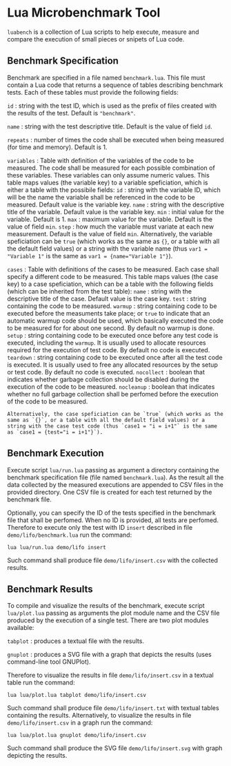 Lua Microbenchmark Tool
=======================

`luabench` is a collection of Lua scripts to help execute, measure and compare the execution of small pieces or snipets of Lua code.


Benchmark Specification
-----------------------

Benchmark are specified in a file named `benchmark.lua`.
This file must contain a Lua code that returns a sequence of tables describing benchmark tests.
Each of these tables must provide the following fields:

`id`
:	string with the test ID, which is used as the prefix of files created with the results of the test.
	Default is `"benchmark"`.

`name`
:	string with the test descriptive title.
	Default is the value of field `id`.

`repeats`
:	number of times the code shall be executed when being measured (for time and memory).
	Default is 1.

`variables`
:	Table with definition of the variables of the code to be measured.
	The code shall be measured for each possible combination of these variables.
	These variables can only assume numeric values.
	This table maps values (the variable key) to a variable speficiation, which is either a table with the possibile fields:
	`id`
	:	string with the variable ID, which will be the name the variable shall be referenced in the code to be measured.
		Default value is the variable key.
	`name`
	:	string with the descriptive title of the variable.
		Default value is the variable key.
	`min`
	:	initial value for the variable.
		Default is 1.
	`max`
	:	maximum value for the variable.
		Default is the value of field `min`.
	`step`
	:	how much the variable must variate at each new measurement.
		Default is the value of field `min`.
	Alternatively, the variable speficiation can be `true` (which works as the same as `{}`, or a table with all the default field values) or a string with the variable name (thus `var1 = "Variable 1"` is the same as `var1 = {name="Variable 1"}`).

`cases`
:	Table with definitions of the cases to be measured.
	Each case shall specify a different code to be measured.
	This table maps values (the case key) to a case speficiation, which can be a table with the following fields (which can be inherited from the test table):
	`name`
	:	string with the descriptive title of the case.
		Default value is the case key.
	`test`
	:	string containing the code to be measured.
	`warmup`
	:	string containing code to be executed before the measuments take place;
		or `true` to indicate that an automatic warmup code should be used, which basically executed the code to be measured for for about one second.
		By default no warmup is done.
	`setup`
	:	string containing code to be executed once before any test code is executed, including the `warmup`.
		It is usually used to allocate resources required for the execution of test code.
		By default no code is executed.
	`teardown`
	:	string containing code to be executed once after all the test code is executed.
		It is usually used to free any allocated resources by the setup or test code.
		By default no code is executed.
	`nocollect`
	:	boolean that indicates whether garbage collection should be disabled during the execution of the code to be measured.
	`nocleanup`
	:	boolean that indicates whether no full garbage collection shall be perfomed before the execution of the code to be measured.

	Alternatively, the case speficiation can be `true` (which works as the same as `{}`, or a table with all the default field values) or a string with the case test code (thus `case1 = "i = i+1"` is the same as `case1 = {test="i = i+1"}`).


Benchmark Execution
-------------------

Execute script `lua/run.lua` passing as argument a directory containing the benchmark specification file (file named `benchmark.lua`).
As the result all the data collected by the measured executions are appended to CSV files in the provided directory.
One CSV file is created for each test returned by the benchmark file.

Optionally, you can specify the ID of the tests specified in the benchmark file that shall be perfomed.
When no ID is provided, all tests are perfomed.
Therefore to execute only the test with ID `insert` described in file `demo/lifo/benchmark.lua` run the command:

	lua lua/run.lua demo/lifo insert

Such command shall produce file `demo/lifo/insert.csv` with the collected results.


Benchmark Results
-----------------

To compile and visualize the results of the benchmark, execute script `lua/plot.lua` passing as arguments the plot module name and the CSV file produced by the execution of a single test.
There are two plot modules available:

`tabplot`
:	produces a textual file with the results.

`gnuplot`
:	produces a SVG file with a graph that depicts the results (uses command-line tool GNUPlot).

Therefore to visualize the results in file `demo/lifo/insert.csv` in a textual table run the command:

	lua lua/plot.lua tabplot demo/lifo/insert.csv

Such command shall produce file `demo/lifo/insert.txt` with textual tables containing the results.
Alternatively, to visualize the results in file `demo/lifo/insert.csv` in a graph run the command:

	lua lua/plot.lua gnuplot demo/lifo/insert.csv

Such command shall produce the SVG file `demo/lifo/insert.svg` with graph depicting the results.
